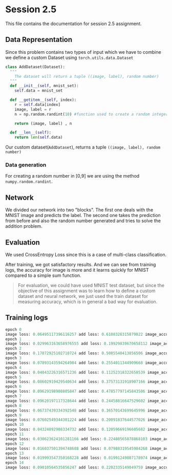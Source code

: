 # Session 2.5

This file contains the documentation for session 2.5 assignment.

## Data Representation

Since this problem contains two types of input which we have to combine we define a custom Dataset using `torch.utils.data.Dataset`

```python
class AddDataset(Dataset):
  """
    The dataset will return a tuple ((image, label), random number)
  """
  def __init__(self, mnist_set):
    self.data = mnist_set

  def __getitem__(self, index):
    r = self.data[index]
    image, label = r
    n = np.random.randint(10) #function used to create a random integer in [0,9]

    return (image, label) , n

  def __len__(self):
    return len(self.data)
```

Our custom dataset(`AddDataset`), returns a tuple `((image, label), random number)`

### Data generation

For creating a random number in [0,9] we are using the method `numpy.random.randint`.

## Network

We divided our network into two "blocks". The first one deals with the MNIST image and predicts the label. The second one takes the prediction from before and also the random number generated and tries to solve the addition problem.

## Evaluation

We used CrossEntropy Loss since this is a case of multi-class classification.

After training, we got satisfactory results. And we can see from training logs, the accuracy for image is more and it learns quickly for MNIST compared to a simple sum function.

> For evaluation, we could have used MNIST test dataset, but since the objective of this assignment was to learn how to define a custom dataset and neural network, we just used the train dataset for measuring accuracy, which is in general a bad way for evaluation.

## Training logs

```python
epoch 0
image loss: 0.06495117396116257 add loss: 0.6108326315879822 image_accuracy: 0.9348833333333333 add_accuracy: 0.6464833333333333
epoch 1
image loss: 0.029963163658976555 add loss: 0.19929839670658112 image_accuracy: 0.9765833333333334 add_accuracy: 0.9352333333333334
epoch 2
image loss: 0.17872925102710724 add loss: 0.5085540413856506 image_accuracy: 0.9787333333333333 add_accuracy: 0.9696666666666667
epoch 3
image loss: 0.07893143594264984 add loss: 0.2554011344909668 image_accuracy: 0.9832166666666666 add_accuracy: 0.9791333333333333
epoch 4
image loss: 0.04043226316571236 add loss: 0.11252318322658539 image_accuracy: 0.9825833333333334 add_accuracy: 0.9801
epoch 5
image loss: 0.08602919429540634 add loss: 0.37573131918907166 image_accuracy: 0.9833833333333334 add_accuracy: 0.9761666666666666
epoch 6
image loss: 0.09629198908805847 add loss: 0.47857797145843506 image_accuracy: 0.9848166666666667 add_accuracy: 0.9817333333333333
epoch 7
image loss: 0.09620197117328644 add loss: 0.24458816647529602 image_accuracy: 0.9839833333333333 add_accuracy: 0.9813
epoch 8
image loss: 0.06737439334392548 add loss: 0.36570143699645996 image_accuracy: 0.9845333333333334 add_accuracy: 0.9807666666666667
epoch 9
image loss: 0.07602549344301224 add loss: 0.20091837644577026 image_accuracy: 0.9854833333333334 add_accuracy: 0.9819166666666667
epoch 10
image loss: 0.04324892908334732 add loss: 0.12059669196605682 image_accuracy: 0.9870666666666666 add_accuracy: 0.9855
epoch 11
image loss: 0.030623624101281166 add loss: 0.22408565878868103 image_accuracy: 0.9883666666666666 add_accuracy: 0.9851666666666666
epoch 12
image loss: 0.016037501394748688 add loss: 0.07988319545984268 image_accuracy: 0.98675 add_accuracy: 0.9812
epoch 13
image loss: 0.019993547350168228 add loss: 0.01991249807178974 image_accuracy: 0.9875 add_accuracy: 0.9863833333333333
epoch 14
image loss: 0.09010564535856247 add loss: 0.2202335149049759 image_accuracy: 0.9865833333333334 add_accuracy: 0.9841833333333333
```
